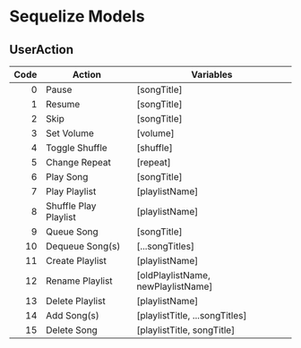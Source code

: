 # Sequelize Models

## UserAction

Code|Action|Variables
---:|---|---
0|Pause|[songTitle]
1|Resume|[songTitle]
2|Skip|[songTitle]
3|Set Volume|[volume]
4|Toggle Shuffle|[shuffle]
5|Change Repeat|[repeat]
6|Play Song|[songTitle]
7|Play Playlist|[playlistName]
8|Shuffle Play Playlist|[playlistName]
9|Queue Song|[songTitle]
10|Dequeue Song(s)|[...songTitles]
11|Create Playlist|[playlistName]
12|Rename Playlist|[oldPlaylistName, newPlaylistName]
13|Delete Playlist|[playlistName]
14|Add Song(s)|[playlistTitle, ...songTitles]
15|Delete Song|[playlistTitle, songTitle]
